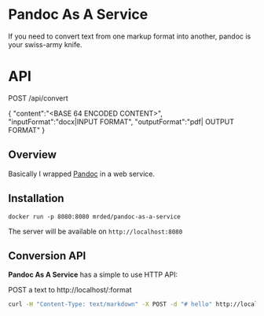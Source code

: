 # Pandoc As A Service
If you need to convert text from one markup format into another, pandoc is your swiss-army knife.

# API
POST /api/convert

{
	"content":"<BASE 64 ENCODED CONTENT>",	
	"inputFormat":"docx|INPUT FORMAT",
	"outputFormat":"pdf| OUTPUT FORMAT"
}
## Overview

Basically I wrapped [Pandoc](http://pandoc.org/) in a web service.

## Installation

`docker run -p 8080:8080 mrded/pandoc-as-a-service`

The server will be available on `http://localhost:8080`

## Conversion API

**Pandoc As A Service** has a simple to use HTTP API:

POST a text to http://localhost/:format

~~~ bash
curl -H "Content-Type: text/markdown" -X POST -d "# hello" http://localhost/html
~~~
